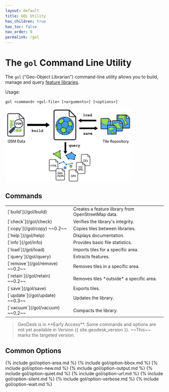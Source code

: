 ```yaml
---
layout: default
title: GOL Utility
has_children: true
has_toc: false
nav_order: 0
permalink: /gol
---
```


# The `gol` Command Line Utility

The `gol` ("Geo-Object Librarian") command-line utility allows you to build, manage and
query [feature libraries](/libraries).

Usage:

    gol <command> <gol-file> [<arguments>] [<options>]

<img class="figure" src="/img/gol-diagram2.png" width=400>

## Commands

<table>
<tr>
<td markdown="1">
[`build`](/gol/build)
</td>
<td markdown="1">
Creates a feature library from OpenStreetMap data.
</td>
</tr>

<tr>
<td markdown="1">
[`check`](/gol/check)
</td>
<td markdown="1">
Verifies the library's integrity.
</td>
</tr>

<tr>
<td markdown="1">
[`copy`](/gol/copy) ~~0.2~~
</td>
<td markdown="1">
Copies tiles between libraries.
</td>
</tr>

<tr>
<td markdown="1">
[`help`](/gol/help)
</td>
<td markdown="1">
Displays documentation.
</td>
</tr>

<tr>
<td markdown="1">
[`info`](/gol/info)
</td>
<td markdown="1">
Provides basic file statistics.
</td>
</tr>

<tr>
<td markdown="1">
[`load`](/gol/load)
</td>
<td markdown="1">
Imports tiles for a specific area.
</td>
</tr>

<tr>
<td markdown="1">
[`query`](/gol/query)
</td>
<td markdown="1">
Extracts features.
</td>
</tr>

<tr>
<td markdown="1">
[`remove`](/gol/remove) ~~0.2~~
</td>
<td markdown="1">
Removes tiles in a specific area.
</td>
</tr>

<tr>
<td markdown="1">
[`retain`](/gol/retain) ~~0.2~~
</td>
<td markdown="1">
Removes tiles *outside* a specific area.
</td>
</tr>

<tr>
<td markdown="1">
[`save`](/gol/save)
</td>
<td markdown="1">
Exports tiles.
</td>
</tr>

<tr>
<td markdown="1">
[`update`](/gol/update) ~~0.3~~
</td>
<td markdown="1">
Updates the library.
</td>
</tr>

<tr>
<td markdown="1">
[`vacuum`](/gol/vacuum) ~~0.2~~
</td>
<td markdown="1">
Compacts the library.
</td>
</tr>

</table>

<blockquote class="note" markdown="1">
GeoDesk is in **Early Access**. Some commands and options are not yet available in Version {{ site.geodesk_version }}. ~~This~~ marks the targeted version.
</blockquote>


## Common Options

{% include gol/option-area.md %}
{% include gol/option-bbox.md %}
{% include gol/option-new.md %}
{% include gol/option-output.md %}
{% include gol/option-quiet.md %}
{% include gol/option-url.md %}
{% include gol/option-silent.md %}
{% include gol/option-verbose.md %}
{% include gol/option-wait.md %}
